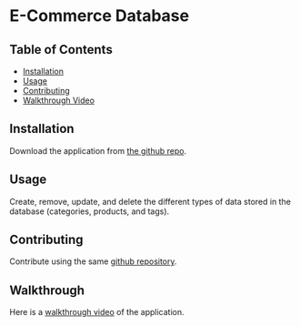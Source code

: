 # E-Commerce Database 

## Table of Contents

- [Installation](#installation)
- [Usage](#usage)
- [Contributing](#contributing)
- [Walkthrough Video](#walkthrough)

## Installation

Download the application from [the github repo](https://github.com/bpkaufman4/e-commerce-challenge).

## Usage

Create, remove, update, and delete the different types of data stored in the database (categories, products, and tags).

## Contributing

Contribute using the same [github repository](https://github.com/bpkaufman4/e-commerce-challenge).

## Walkthrough
Here is a [walkthrough video](https://youtu.be/TogryzAeB4E) of the application.
